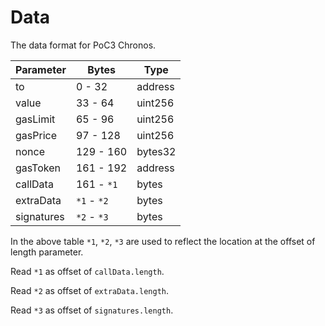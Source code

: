 # Data

The data format for PoC3 Chronos.

| Parameter | Bytes    | Type    |
|-----------|----------|---------| 
| to        | 0 - 32   | address |
| value     | 33 - 64  | uint256 |
| gasLimit  | 65 - 96  | uint256 |
| gasPrice  | 97 - 128 | uint256 |
| nonce     | 129 - 160| bytes32 |
| gasToken  | 161 - 192| address |
| callData  | 161 - `*1`| bytes   |
| extraData | `*1` - `*2`  | bytes   |
| signatures| `*2` - `*3`  | bytes   |

In the above table `*1`, `*2`, `*3` are used to reflect
the location at the offset of length parameter. 

Read `*1` as offset of `callData.length`.

Read `*2` as offset of `extraData.length`.

Read `*3` as offset of `signatures.length`.
